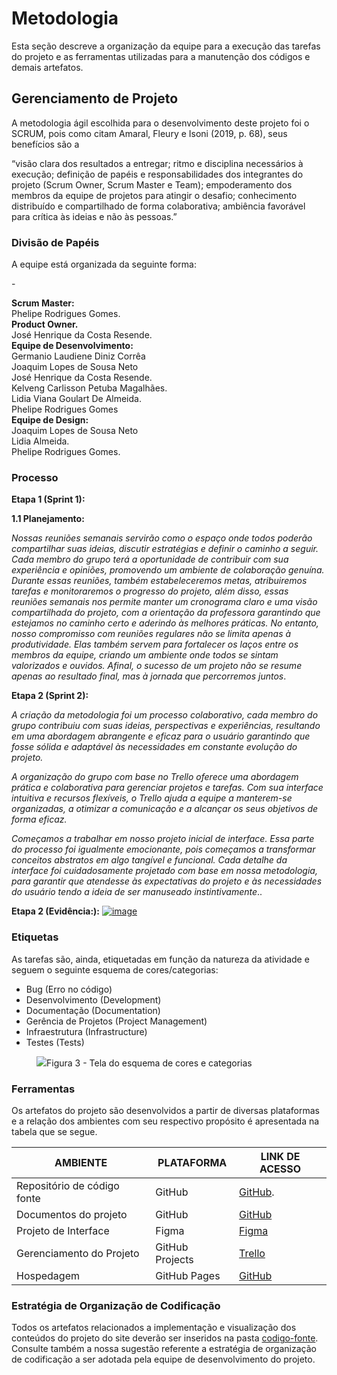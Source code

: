 
# Metodologia

Esta seção descreve a organização da equipe para a execução das tarefas do projeto e as ferramentas utilizadas para a manutenção dos códigos e demais artefatos.


## Gerenciamento de Projeto
A metodologia ágil escolhida para o desenvolvimento deste projeto foi o SCRUM, pois como citam Amaral, Fleury e Isoni (2019, p. 68), seus benefícios são a

“visão clara dos resultados a entregar; ritmo e disciplina necessários à execução; definição de papéis e responsabilidades dos integrantes do projeto (Scrum Owner, Scrum Master e Team); empoderamento dos membros da equipe de projetos para atingir o desafio; conhecimento distribuído e compartilhado de forma colaborativa; ambiência favorável para crítica às ideias e não às pessoas.”

### Divisão de Papéis

A equipe está organizada da seguinte forma:

-**<p>Scrum Master:<br>**
Phelipe Rodrigues Gomes.<br>
**Product Owner.<br>**
José Henrique da Costa Resende.<br>
**Equipe de Desenvolvimento:<br>**
Germanio Laudiene Diniz Corrêa<br>
Joaquim Lopes de Sousa Neto<br>
José Henrique da Costa Resende.<br>
Kelveng Carlisson Petuba Magalhães.<br>
Lidia Viana Goulart De Almeida.<br>
Phelipe Rodrigues Gomes<br>
**Equipe de Design:<br>**
Joaquim Lopes de Sousa Neto<br>
Lidia Almeida.<br>
Phelipe Rodrigues Gomes.<br>


### Processo

  **Etapa 1 (Sprint 1):**

  **1.1 Planejamento:**

<em>Nossas reuniões semanais servirão como o espaço onde todos poderão compartilhar suas ideias, discutir estratégias e definir o caminho a seguir. Cada membro do grupo terá a oportunidade de contribuir com sua experiência e opiniões, promovendo um ambiente de colaboração genuína. Durante essas reuniões, também estabeleceremos metas, atribuiremos tarefas e monitoraremos o progresso do projeto, além disso, essas reuniões semanais nos permite manter um cronograma claro e uma visão compartilhada do projeto, com a orientação da professora garantindo que estejamos no caminho certo e aderindo às melhores práticas.
No entanto, nosso compromisso com reuniões regulares não se limita apenas à produtividade. Elas também servem para fortalecer os laços entre os membros da equipe, criando um ambiente onde todos se sintam valorizados e ouvidos. Afinal, o sucesso de um projeto não se resume apenas ao resultado final, mas à jornada que percorremos juntos</em>.

  **Etapa 2 (Sprint 2):**


<em>A criação da metodologia foi um processo colaborativo, cada membro do grupo contribuiu com suas ideias, perspectivas e experiências, resultando em uma abordagem abrangente e eficaz para o usuário garantindo que fosse sólida e adaptável às necessidades em constante evolução do projeto.

A organização do grupo com base no Trello oferece uma abordagem prática e colaborativa para gerenciar projetos e tarefas. Com sua interface intuitiva e recursos flexíveis, o Trello ajuda a equipe a manterem-se organizadas, a otimizar a comunicação e a alcançar os seus objetivos de forma eficaz.

Começamos a trabalhar em nosso projeto inicial de interface. Essa parte do processo foi igualmente emocionante, pois começamos a transformar conceitos abstratos em algo tangível e funcional. Cada detalhe da interface foi cuidadosamente projetado com base em nossa metodologia, para garantir que atendesse às expectativas do projeto e às necessidades do usuário tendo a ideia de ser manuseado instintivamente</em>..

**Etapa 2 (Evidência:):**
[
![image](https://github.com/ICEI-PUC-Minas-PMV-ADS/pmv-ads-2023-2-e1-proj-web-t3-Grupo4/assets/144849420/72ba9715-38dc-4aab-bf31-9fd9437ffbf3)](https://trello.com/b/OW4u73MF/kanban-quadro-modelo)



### Etiquetas
<p>As tarefas são, ainda, etiquetadas em função da natureza da atividade e seguem o seguinte esquema de cores/categorias:</p>

<ul>
  <li>Bug (Erro no código)</li>
  <li>Desenvolvimento (Development)</li>
  <li>Documentação (Documentation)</li>
  <li>Gerência de Projetos (Project Management)</li>
  <li>Infraestrutura (Infrastructure)</li>
  <li>Testes (Tests)</li>
</ul>

<figure> 
  <img src="https://user-images.githubusercontent.com/100447878/164068979-9eed46e1-9b44-461e-ab88-c2388e6767a1.png"
    <figcaption>Figura 3 - Tela do esquema de cores e categorias</figcaption>
</figure> 
  
### Ferramentas

Os artefatos do projeto são desenvolvidos a partir de diversas plataformas e a relação dos ambientes com seu respectivo propósito é apresentada na tabela que se segue.

| AMBIENTE                            | PLATAFORMA                         | LINK DE ACESSO                         |
|-------------------------------------|------------------------------------|----------------------------------------|
| Repositório de código fonte         | GitHub                             |[ GitHub](https://github.com/ICEI-PUC-Minas-PMV-ADS/pmv-ads-2023-2-e1-proj-web-t3-Grupo4/tree/main/codigo-fonte).                            |
| Documentos do projeto               | GitHub                             |  [GitHub](https://github.com/ICEI-PUC-Minas-PMV-ADS/pmv-ads-2023-2-e1-proj-web-t3-Grupo4/tree/main/documentos)                            |
| Projeto de Interface                | Figma                              | [ Figma ](https://www.figma.com/file/T5DUqcoslGz1TNBOFIvgc7/CJI---Grupo-4?type=design&node-id=17-49&mode=design&t=VqBdZC3baGU9hkf2-0)     |
| Gerenciamento do Projeto            | GitHub Projects                    | [Trello](https://trello.com/b/OW4u73MF/kanban-quadro-modelo)                          |
| Hospedagem                          | GitHub Pages                       | [GitHub](https://github.com/ICEI-PUC-Minas-PMV-ADS/pmv-ads-2023-2-e1-proj-web-t3-Grupo4/edit/main/documentos/03-Metodologia.md)                          |


### Estratégia de Organização de Codificação 

Todos os artefatos relacionados a implementação e visualização dos conteúdos do projeto do site deverão ser inseridos na pasta [codigo-fonte](http://https://github.com/ICEI-PUC-Minas-PMV-ADS/WebApplicationProject-Template-v2/tree/main/codigo-fonte). Consulte também a nossa sugestão referente a estratégia de organização de codificação a ser adotada pela equipe de desenvolvimento do projeto.
